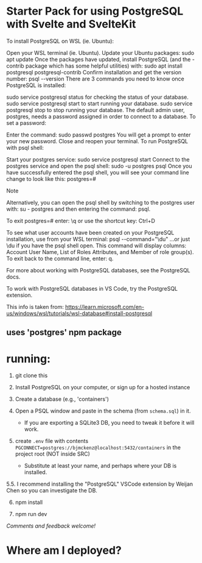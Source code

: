 # Starter Pack for using PostgreSQL with Svelte and SvelteKit
To install PostgreSQL on WSL (ie. Ubuntu):

Open your WSL terminal (ie. Ubuntu).
Update your Ubuntu packages: sudo apt update
Once the packages have updated, install PostgreSQL (and the -contrib package which has some helpful utilities) with: sudo apt install postgresql postgresql-contrib
Confirm installation and get the version number: psql --version
There are 3 commands you need to know once PostgreSQL is installed:

sudo service postgresql status for checking the status of your database.
sudo service postgresql start to start running your database.
sudo service postgresql stop to stop running your database.
The default admin user, postgres, needs a password assigned in order to connect to a database. To set a password:

Enter the command: sudo passwd postgres
You will get a prompt to enter your new password.
Close and reopen your terminal.
To run PostgreSQL with psql shell:

Start your postgres service: sudo service postgresql start
Connect to the postgres service and open the psql shell: sudo -u postgres psql
Once you have successfully entered the psql shell, you will see your command line change to look like this: postgres=#

 Note

Alternatively, you can open the psql shell by switching to the postgres user with: su - postgres and then entering the command: psql.

To exit postgres=# enter: \q or use the shortcut key: Ctrl+D

To see what user accounts have been created on your PostgreSQL installation, use from your WSL terminal: psql --command="\du" ...or just \du if you have the psql shell open. This command will display columns: Account User Name, List of Roles Attributes, and Member of role group(s). To exit back to the command line, enter: q.

For more about working with PostgreSQL databases, see the PostgreSQL docs.

To work with PostgreSQL databases in VS Code, try the PostgreSQL extension.

This info is taken from:
<https://learn.microsoft.com/en-us/windows/wsl/tutorials/wsl-database#install-postgresql>

## uses 'postgres' npm package


# running:

1. git clone this

2. Install PostgreSQL on your computer, or sign up for a hosted instance

3. Create a database (e.g., 'containers')

4. Open a PSQL window and paste in the schema (from ```schema.sql```) in it.
   * If you are exporting a SQLite3 DB, you need to tweak it before it will work.

5. create ```.env``` file with contents ```PGCONNECT=postgres://bjmckenz@localhost:5432/containers``` in the project root (NOT inside SRC)
   * Substitute at least your name, and perhaps where your DB is installed.

5.5. I recommend installing the "PostgreSQL" VSCode extension by Weijan Chen so you can investigate the DB.

6. npm install

7. npm run dev

*Comments and feedback welcome!*

# Where am I deployed?

<enter your URL here>
